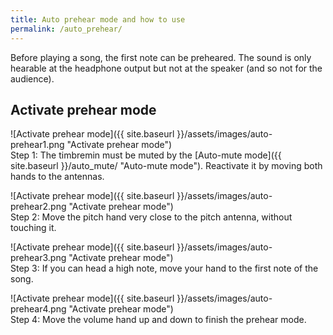 ```yaml
---
title: Auto prehear mode and how to use
permalink: /auto_prehear/
---
```

Before playing a song, the first note can be preheared. The sound is only hearable at the headphone output but not at the speaker (and so not for the audience).

## Activate prehear mode 
![Activate prehear mode]({{ site.baseurl }}/assets/images/auto-prehear1.png "Activate prehear mode")  
Step 1: The timbremin must be muted by the [Auto-mute mode]({{ site.baseurl }}/auto_mute/ "Auto-mute mode"). Reactivate it by moving both hands to the antennas.

![Activate prehear mode]({{ site.baseurl }}/assets/images/auto-prehear2.png "Activate prehear mode")  
Step 2: Move the pitch hand very close to the pitch antenna, without touching it.

![Activate prehear mode]({{ site.baseurl }}/assets/images/auto-prehear3.png "Activate prehear mode")  
Step 3: If you can head a high note, move your hand to the first note of the song.

![Activate prehear mode]({{ site.baseurl }}/assets/images/auto-prehear4.png "Activate prehear mode")  
Step 4: Move the volume hand up and down to finish the prehear mode.

